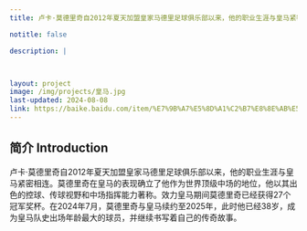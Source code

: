 ```yaml
---
title: 卢卡·莫德里奇自2012年夏天加盟皇家马德里足球俱乐部以来，他的职业生涯与皇马紧密相连。莫德里奇在皇马的表现确立了他作为世界顶级中场的地位，他以其出色的控球、传球视野和中场指挥能力著称。效力皇马期间莫德里奇已经获得27个冠军奖杯。在2024年7月，莫德里奇与皇马续约至2025年，此时他已经38岁，成为皇马队史出场年龄最大的球员，并继续书写着自己的传奇故事。

notitle: false

description: |



layout: project
image: /img/projects/皇马.jpg
last-updated: 2024-08-08
link: https://baike.baidu.com/item/%E7%9B%A7%E5%8D%A1%C2%B7%E8%8E%AB%E5%BE%B7%E9%87%8C%E5%A5%87/3311744
---
```


## 简介 Introduction
卢卡·莫德里奇自2012年夏天加盟皇家马德里足球俱乐部以来，他的职业生涯与皇马紧密相连。莫德里奇在皇马的表现确立了他作为世界顶级中场的地位，他以其出色的控球、传球视野和中场指挥能力著称。效力皇马期间莫德里奇已经获得27个冠军奖杯。在2024年7月，莫德里奇与皇马续约至2025年，此时他已经38岁，成为皇马队史出场年龄最大的球员，并继续书写着自己的传奇故事。
